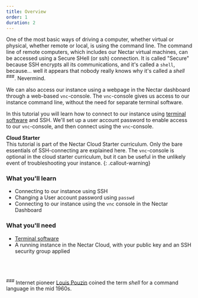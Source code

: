 ```yaml
---
title: Overview
order: 1
duration: 2
---
```


One of the most basic ways of driving a computer, whether virtual or physical, whether remote or local, is using the command line. The command line of remote computers, which includes our Nectar virtual machines, can be accessed using a Secure SHell (or ssh) connection. It is called "Secure" because SSH encrypts all its communications, and it's called a `shell`, because... well it appears that nobody really knows why it's called a *shell* <sup>###</sup>. Nevermind.  

We can also access our instance using a webpage in the Nectar dashboard through a web-based `vnc`-console. The `vnc`-console gives us access to our instance command line, without the need for separate terminal software.

In this tutorial you will learn how to connect to our instance using [terminal software](https://support.ehelp.edu.au/support/solutions/articles/6000223964-terminal-software) and SSH. We'll set up a user account password to enable access to our `vnc`-console, and then connect using the `vnc`-console. 

**Cloud Starter**  
This tutorial is part of the Nectar Cloud Starter curriculum. Only the bare essentials of SSH-connecting are explained here. The `vnc`-console is optional in the cloud starter curriculum, but it can be useful in the unlikely event of troubleshooting your instance.
{: .callout-warning}

### What you'll learn

- Connecting to our instance using SSH
- Changing a User account password using `passwd`
- Connecting to our instance using the `vnc` console in the Nectar Dashboard

### What you'll need

- [Terminal software](https://support.ehelp.edu.au/support/solutions/articles/6000223964-terminal-software) 
- A running instance in the Nectar Cloud, with your public key and an SSH security group applied







<br/><br/><br/><sup>###</sup> Internet pioneer [Louis Pouzin](https://en.wikipedia.org/wiki/Louis_Pouzin) coined the term *shell* for a command language in the mid 1960s.  


